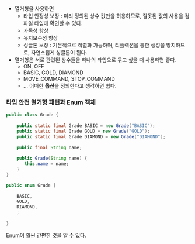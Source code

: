 - 열거형을 사용하면
	- 타입 안정성 보장 : 미리 정의된 상수 값만을 허용하므로, 잘못된 값의 사용을 컴파일 타임에 확인할 수 있다.
	- 가독성 향상
	- 유지보수성 향상
	- 싱글톤 보장 : 기본적으로 직렬화 가능하며, 리플렉션을 통한 생성을 방지하므로, 자연스럽게 싱글톤이 된다.
- 열거형은 서로 관련된 상수들을 하나의 타입으로 묶고 싶을 때 사용하면 좋다.
	- ON, OFF
	- BASIC, GOLD, DIAMOND
	- MOVE_COMMAND, STOP_COMMAND
	- ... 어떠한 **옵션**을 정의한다고 생각하면 쉽다.
### 타입 안전 열거형 패턴과 Enum 객체
```java
public class Grade {  
      
    public static final Grade BASIC = new Grade("BASIC");  
    public static final Grade GOLD = new Grade("GOLD");  
    public static final Grade DIAMOND = new Grade("DIAMOND");  
      
    public final String name;  
      
    public Grade(String name) {  
       this.name = name;  
    }  
}

public enum Grade {  
      
    BASIC,  
    GOLD,  
    DIAMOND,  
    ;  
      
}
```
Enum이 훨씬 간편한 것을 알 수 있다.